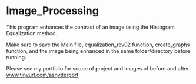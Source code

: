 # Image_Processing

This program enhances the contrast of an image using the Histogram Equalization method.

Make sure to save the Main file, equalization_rev02 function, create_graphs function, and
the image being enhanced in the same folder/directory before running.

Please see my portfolio for scope of project and images of before and after. 
www.tinyurl.com/asnyderport
